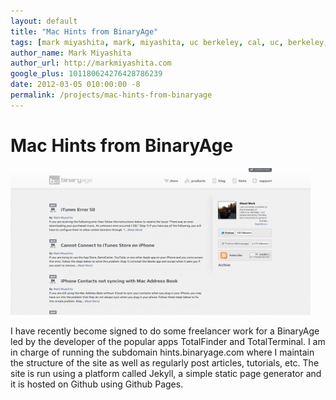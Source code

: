 ```yaml
---
layout: default
title: "Mac Hints from BinaryAge"
tags: [mark miyashita, mark, miyashita, uc berkeley, cal, uc, berkeley, university of california, berkeley, computer science, cs, eecs, electrical engineering, mac, iphone, mac os x, mac hints, binaryage, mac hints from binaryage, tutorial, blog, apple, technology]
author_name: Mark Miyashita
author_url: http://markmiyashita.com
google_plus: 101180624276428786239
date: 2012-03-05 010:00:00 -8
permalink: /projects/mac-hints-from-binaryage
---
```


<h1>Mac Hints from BinaryAge</h1>

<a href="http://hints.binaryage.com"><img class="clear blog-image-full-border" width="480" height="235" src="/images/binaryage.png" title="Mac Hints from BinaryAge"></a>

I have recently become signed to do some freelancer work for a BinaryAge led by the developer of the popular apps TotalFinder and TotalTerminal. I am in charge of running the subdomain hints.binaryage.com where I maintain the structure of the site as well as regularly post articles, tutorials, etc. The site is run using a platform called Jekyll, a simple static page generator and it is hosted on Github using Github Pages. 